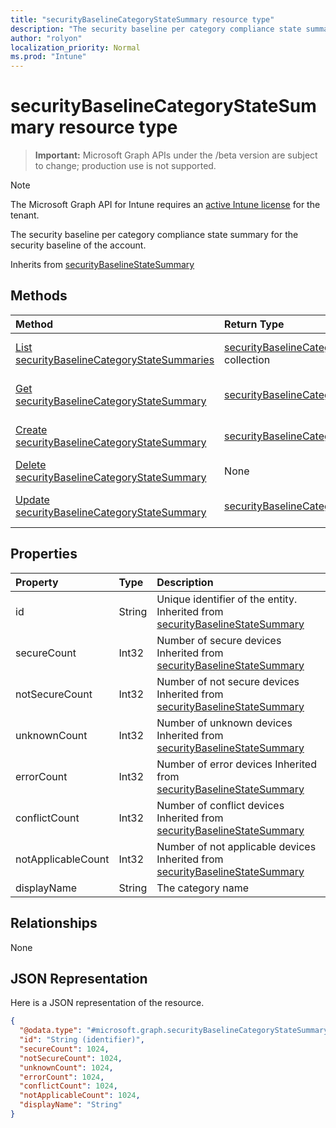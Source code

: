 ```yaml
---
title: "securityBaselineCategoryStateSummary resource type"
description: "The security baseline per category compliance state summary for the security baseline of the account."
author: "rolyon"
localization_priority: Normal
ms.prod: "Intune"
---
```


# securityBaselineCategoryStateSummary resource type

> **Important:** Microsoft Graph APIs under the /beta version are subject to change; production use is not supported.

> [!NOTE]
> The Microsoft Graph API for Intune requires an [active Intune license](https://go.microsoft.com/fwlink/?linkid=839381) for the tenant.

The security baseline per category compliance state summary for the security baseline of the account.


Inherits from [securityBaselineStateSummary](../resources/intune-deviceintent-securitybaselinestatesummary.md)

## Methods
|Method|Return Type|Description|
|:---|:---|:---|
|[List securityBaselineCategoryStateSummaries](../api/intune-deviceintent-securitybaselinecategorystatesummary-list.md)|[securityBaselineCategoryStateSummary](../resources/intune-deviceintent-securitybaselinecategorystatesummary.md) collection|List properties and relationships of the [securityBaselineCategoryStateSummary](../resources/intune-deviceintent-securitybaselinecategorystatesummary.md) objects.|
|[Get securityBaselineCategoryStateSummary](../api/intune-deviceintent-securitybaselinecategorystatesummary-get.md)|[securityBaselineCategoryStateSummary](../resources/intune-deviceintent-securitybaselinecategorystatesummary.md)|Read properties and relationships of the [securityBaselineCategoryStateSummary](../resources/intune-deviceintent-securitybaselinecategorystatesummary.md) object.|
|[Create securityBaselineCategoryStateSummary](../api/intune-deviceintent-securitybaselinecategorystatesummary-create.md)|[securityBaselineCategoryStateSummary](../resources/intune-deviceintent-securitybaselinecategorystatesummary.md)|Create a new [securityBaselineCategoryStateSummary](../resources/intune-deviceintent-securitybaselinecategorystatesummary.md) object.|
|[Delete securityBaselineCategoryStateSummary](../api/intune-deviceintent-securitybaselinecategorystatesummary-delete.md)|None|Deletes a [securityBaselineCategoryStateSummary](../resources/intune-deviceintent-securitybaselinecategorystatesummary.md).|
|[Update securityBaselineCategoryStateSummary](../api/intune-deviceintent-securitybaselinecategorystatesummary-update.md)|[securityBaselineCategoryStateSummary](../resources/intune-deviceintent-securitybaselinecategorystatesummary.md)|Update the properties of a [securityBaselineCategoryStateSummary](../resources/intune-deviceintent-securitybaselinecategorystatesummary.md) object.|

## Properties
|Property|Type|Description|
|:---|:---|:---|
|id|String|Unique identifier of the entity. Inherited from [securityBaselineStateSummary](../resources/intune-deviceintent-securitybaselinestatesummary.md)|
|secureCount|Int32|Number of secure devices Inherited from [securityBaselineStateSummary](../resources/intune-deviceintent-securitybaselinestatesummary.md)|
|notSecureCount|Int32|Number of not secure devices Inherited from [securityBaselineStateSummary](../resources/intune-deviceintent-securitybaselinestatesummary.md)|
|unknownCount|Int32|Number of unknown devices Inherited from [securityBaselineStateSummary](../resources/intune-deviceintent-securitybaselinestatesummary.md)|
|errorCount|Int32|Number of error devices Inherited from [securityBaselineStateSummary](../resources/intune-deviceintent-securitybaselinestatesummary.md)|
|conflictCount|Int32|Number of conflict devices Inherited from [securityBaselineStateSummary](../resources/intune-deviceintent-securitybaselinestatesummary.md)|
|notApplicableCount|Int32|Number of not applicable devices Inherited from [securityBaselineStateSummary](../resources/intune-deviceintent-securitybaselinestatesummary.md)|
|displayName|String|The category name|

## Relationships
None

## JSON Representation
Here is a JSON representation of the resource.
<!-- {
  "blockType": "resource",
  "keyProperty": "id",
  "@odata.type": "microsoft.graph.securityBaselineCategoryStateSummary"
}
-->
``` json
{
  "@odata.type": "#microsoft.graph.securityBaselineCategoryStateSummary",
  "id": "String (identifier)",
  "secureCount": 1024,
  "notSecureCount": 1024,
  "unknownCount": 1024,
  "errorCount": 1024,
  "conflictCount": 1024,
  "notApplicableCount": 1024,
  "displayName": "String"
}
```





